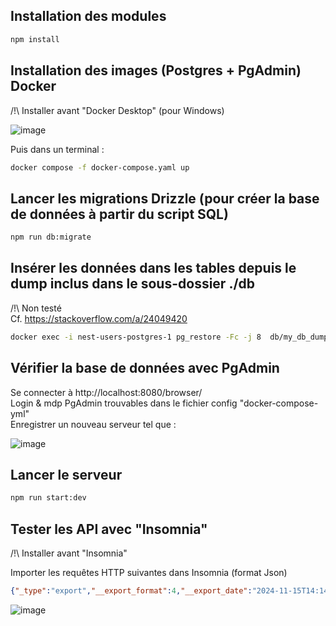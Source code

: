 ## Installation des modules

```bash
npm install
```

## Installation des images (Postgres + PgAdmin) Docker

/!\ Installer avant "Docker Desktop" (pour Windows)

![image](https://github.com/user-attachments/assets/13fe9ec6-edaf-485f-b03f-4d2c2267a24c)

Puis dans un terminal :
```bash
docker compose -f docker-compose.yaml up
```

## Lancer les migrations Drizzle (pour créer la base de données à partir du script SQL)

```bash
npm run db:migrate
```

## Insérer les données dans les tables depuis le dump inclus dans le sous-dossier ./db

/!\ Non testé  
Cf. https://stackoverflow.com/a/24049420
```bash
docker exec -i nest-users-postgres-1 pg_restore -Fc -j 8  db/my_db_dump_20241115.sql --dbname=postgres://postgres:local@localhost:5432/
```

## Vérifier la base de données avec PgAdmin

Se connecter à http://localhost:8080/browser/  
Login & mdp PgAdmin trouvables dans le fichier config "docker-compose-yml"  
Enregistrer un nouveau serveur tel que : 

![image](https://github.com/user-attachments/assets/e05e8b2c-04f7-4aee-9fde-bdfab0f0ffa5)


## Lancer le serveur

```bash
npm run start:dev
```

## Tester les API avec "Insomnia"

/!\ Installer avant "Insomnia"

Importer les requêtes HTTP suivantes dans Insomnia (format Json)

```json
{"_type":"export","__export_format":4,"__export_date":"2024-11-15T14:14:10.768Z","__export_source":"insomnia.desktop.app:v10.1.1","resources":[{"_id":"req_7681b8b4720841f3a42abf1cae294502","parentId":"wrk_3322a2956942472c9aa1d28ec985af0e","modified":1730211556265,"created":1730211448596,"url":"http://localhost:3000/airports_data/","name":"Airports_data - Insert","description":"","method":"POST","body":{"mimeType":"application/json","text":"{\n\t\"airportCode\" : \"DIY\",\t\n\t\"airportName\" : \"DisneyAirport\",\n\t\"city\" : \"Orlando\",\n\t\"coordinates\" : {\"x\":48.0063018799,\"y\":46.2832984924},\n\t\"timezone\" : \"Paris/London\"\n}"},"parameters":[],"headers":[{"name":"Content-Type","value":"application/json"},{"name":"User-Agent","value":"insomnia/10.1.1"}],"authentication":{},"metaSortKey":-1730211448596,"isPrivate":false,"pathParameters":[],"settingStoreCookies":true,"settingSendCookies":true,"settingDisableRenderRequestBody":false,"settingEncodeUrl":true,"settingRebuildPath":true,"settingFollowRedirects":"global","_type":"request"},{"_id":"wrk_3322a2956942472c9aa1d28ec985af0e","parentId":null,"modified":1730110611928,"created":1730110611928,"name":"NestJs-Airports","description":"","scope":"collection","_type":"workspace"},{"_id":"req_f61cbf73c4ec46599af09381668b5051","parentId":"wrk_3322a2956942472c9aa1d28ec985af0e","modified":1730211813230,"created":1730193791110,"url":"http://localhost:3000/airports_data/GRV","name":"Airports_data - Update","description":"","method":"PATCH","body":{"mimeType":"application/json","text":"{\n\t\"airportName\" : \"DisneyAirport\",\n\t\"city\" : \"Orlando\",\n\t\"coordinates\" : {\"x\":48.0063018799,\"y\":46.2832984924},\n\t\"timezone\" : \"Paris/Londoz\"\n}"},"parameters":[],"headers":[{"name":"Content-Type","value":"application/json"},{"name":"User-Agent","value":"insomnia/10.1.1"}],"authentication":{},"metaSortKey":-1730193791110,"isPrivate":false,"pathParameters":[],"settingStoreCookies":true,"settingSendCookies":true,"settingDisableRenderRequestBody":false,"settingEncodeUrl":true,"settingRebuildPath":true,"settingFollowRedirects":"global","_type":"request"},{"_id":"req_45df4a4b8d074ca3a9066a37a797e069","parentId":"wrk_3322a2956942472c9aa1d28ec985af0e","modified":1731677734622,"created":1730130051148,"url":"http://localhost:3000/airports_data/DIY","name":"Airports_data - Delete","description":"","method":"DELETE","body":{},"parameters":[],"headers":[{"name":"User-Agent","value":"insomnia/10.1.1"}],"authentication":{},"metaSortKey":-1730130051148,"isPrivate":false,"pathParameters":[],"settingStoreCookies":true,"settingSendCookies":true,"settingDisableRenderRequestBody":false,"settingEncodeUrl":true,"settingRebuildPath":true,"settingFollowRedirects":"global","_type":"request"},{"_id":"req_bfd34aaad81c4e28b906153147522dfb","parentId":"wrk_3322a2956942472c9aa1d28ec985af0e","modified":1730193945275,"created":1730126989192,"url":"http://localhost:3000/airports_data/","name":"Airports_data - Find All","description":"","method":"GET","body":{},"parameters":[],"headers":[{"name":"User-Agent","value":"insomnia/10.1.1"}],"authentication":{},"metaSortKey":-1730126989192,"isPrivate":false,"pathParameters":[],"settingStoreCookies":true,"settingSendCookies":true,"settingDisableRenderRequestBody":false,"settingEncodeUrl":true,"settingRebuildPath":true,"settingFollowRedirects":"global","_type":"request"},{"_id":"req_82d7c566014e4354bdde525cdcf67793","parentId":"wrk_3322a2956942472c9aa1d28ec985af0e","modified":1731677741889,"created":1730110877561,"url":"http://localhost:3000/airports_data/DIY","name":"Airports_data - Get By Id","description":"","method":"GET","body":{},"parameters":[],"headers":[{"name":"User-Agent","value":"insomnia/10.1.1"}],"authentication":{},"metaSortKey":-1730110877561,"isPrivate":false,"pathParameters":[],"settingStoreCookies":true,"settingSendCookies":true,"settingDisableRenderRequestBody":false,"settingEncodeUrl":true,"settingRebuildPath":true,"settingFollowRedirects":"global","_type":"request"},{"_id":"env_b6c46a6f4ecdc5f55ab6d534ace1222315e99546","parentId":"wrk_3322a2956942472c9aa1d28ec985af0e","modified":1730110611930,"created":1730110611930,"name":"Base Environment","data":{},"dataPropertyOrder":null,"color":null,"isPrivate":false,"metaSortKey":1730110611930,"_type":"environment"},{"_id":"jar_b6c46a6f4ecdc5f55ab6d534ace1222315e99546","parentId":"wrk_3322a2956942472c9aa1d28ec985af0e","modified":1730110611933,"created":1730110611933,"name":"Default Jar","cookies":[],"_type":"cookie_jar"}]}
```

![image](https://github.com/user-attachments/assets/1eb9a7ce-4cfd-4010-b21f-10fdd28f7efc)
